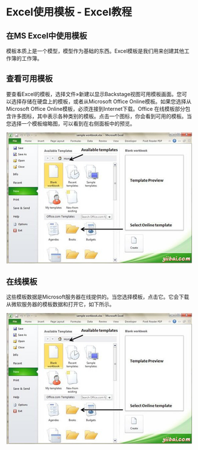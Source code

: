# Excel使用模板 - Excel教程

## 在MS Excel中使用模板

模板本质上是一个模型，模型作为基础的东西。Excel模板是我们用来创建其他工作簿的工作簿。

## 查看可用模板

要查看Excel的模板，选择文件»新建以显示Backstage视图可用模板画面。您可以选择存储在硬盘上的模板，或者从Microsoft Office Online模板。如果您选择从Microsoft Office Online模板，必须连接到Internet下载。Office 在线模板部分包含许多图标，其中表示各种类别的模板。点击一个图标，你会看到可用的模板。当您选择一个模板缩略图，可以看到在右侧面板中的预览。

![Using templates](../img/2015264462-0.jpg)

## 在线模板

这些模板数据是Microsoft服务器在线提供的。当您选择模板，点击它。它会下载从微软服务器的模板数据和打开它，如下所示。

![View templates](../img/2015264462-0.jpg)

